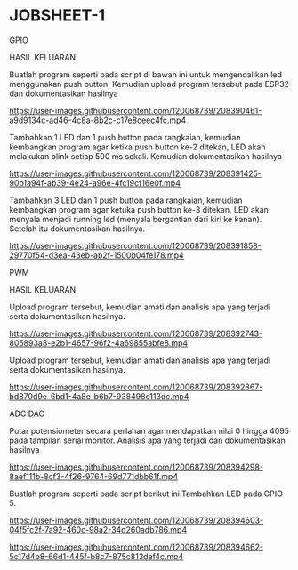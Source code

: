 # JOBSHEET-1

GPIO

HASIL KELUARAN



Buatlah program seperti pada script di bawah ini untuk mengendalikan led 
menggunakan push button. Kemudian upload program tersebut pada ESP32
dan dokumentasikan hasilnya


https://user-images.githubusercontent.com/120068739/208390461-a9d9134c-ad46-4c8a-8b2c-c17e8ceec4fc.mp4




Tambahkan 1 LED dan 1 push button pada rangkaian, kemudian kembangkan 
program agar ketika push button ke-2 ditekan, LED akan melakukan blink 
setiap 500 ms sekali. Kemudian dokumentasikan hasilnya


https://user-images.githubusercontent.com/120068739/208391425-90b1a94f-ab39-4e24-a96e-4fc19cf16e0f.mp4




Tambahkan 3 LED dan 1 push button pada rangkaian, kemudian kembangkan 
program agar ketuka push button ke-3 ditekan, LED akan menyala menjadi 
running led (menyala bergantian dari kiri ke kanan). Setelah itu 
dokumentasikan hasilnya.


https://user-images.githubusercontent.com/120068739/208391858-29770f54-d3ea-43eb-ab2f-1500b04fe178.mp4



PWM

HASIL KELUARAN




Upload program tersebut, kemudian amati dan analisis apa yang terjadi serta 
dokumentasikan hasilnya.


https://user-images.githubusercontent.com/120068739/208392743-805893a8-e2b1-4657-96f2-4a69855abfe8.mp4




Upload program tersebut, kemudian amati dan analisis apa yang terjadi serta 
dokumentasikan hasilnya.


https://user-images.githubusercontent.com/120068739/208392867-bd870d9e-6bd1-4a8e-b6b7-938498e113dc.mp4


ADC DAC


Putar potensiometer secara perlahan agar mendapatkan nilai 0 hingga 4095 
pada tampilan serial monitor. Analisis apa yang terjadi dan dokumentasikan 
hasilnya


https://user-images.githubusercontent.com/120068739/208394298-8aef111b-8cf3-4f26-9764-69d771dbb61f.mp4




Buatlah program seperti pada script berikut ini.Tambahkan LED pada GPIO 
5.



https://user-images.githubusercontent.com/120068739/208394603-04f5fc2f-7a92-460c-98a2-34d260adb786.mp4





https://user-images.githubusercontent.com/120068739/208394662-5c17d4b8-66d1-445f-b8c7-875c813def4c.mp4

